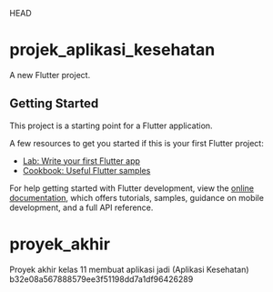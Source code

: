  HEAD
# projek_aplikasi_kesehatan

A new Flutter project.

## Getting Started

This project is a starting point for a Flutter application.

A few resources to get you started if this is your first Flutter project:

- [Lab: Write your first Flutter app](https://docs.flutter.dev/get-started/codelab)
- [Cookbook: Useful Flutter samples](https://docs.flutter.dev/cookbook)

For help getting started with Flutter development, view the
[online documentation](https://docs.flutter.dev/), which offers tutorials,
samples, guidance on mobile development, and a full API reference.

# proyek_akhir
Proyek akhir kelas 11 membuat aplikasi jadi (Aplikasi Kesehatan)
 b32e08a567888579ee3f51198dd7a1df96426289
